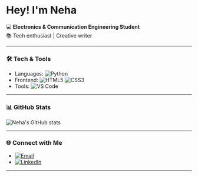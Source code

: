 # Hey! I'm Neha  

💻 **Electronics & Communication Engineering Student**  
📚 Tech enthusiast | Creative writer


---

### 🛠️ Tech & Tools
- Languages:
  ![Python](https://img.shields.io/badge/Python-3776AB?style=for-the-badge&logo=python&logoColor=white)
- Frontend:
  ![HTML5](https://img.shields.io/badge/HTML5-E34F26?style=for-the-badge&logo=html5&logoColor=white)  ![CSS3](https://img.shields.io/badge/CSS3-1572B6?style=for-the-badge&logo=css3&logoColor=white)
- Tools:
  ![VS Code](https://img.shields.io/badge/VS%20Code-0078d7?style=for-the-badge&logo=visual-studio-code&logoColor=white)



---

### 📊 GitHub Stats
![Neha's GitHub stats](https://github-readme-stats.vercel.app/api?username=nehanairrr&show_icons=true&theme=radical)

---

### 🌐 Connect with Me
- [![Email](https://img.shields.io/badge/Email-D14836?style=for-the-badge&logo=gmail&logoColor=white)](mailto:nehasanjeevkrishna@gmail.com)
- [![LinkedIn](https://img.shields.io/badge/LinkedIn-0A66C2?style=for-the-badge&logo=linkedin&logoColor=white)](https://www.linkedin.com/in/neha-sanjeev-krishna-323b64347)

---





